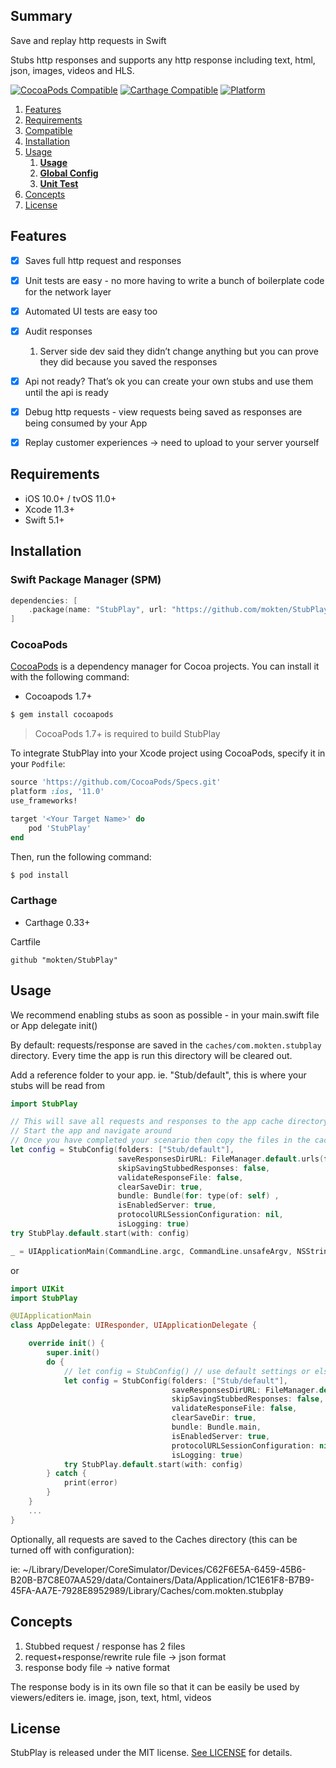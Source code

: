## Summary

Save and replay http requests in Swift

Stubs http responses and supports any http response including text, html, json, images, videos and HLS.

[![CocoaPods Compatible](https://img.shields.io/cocoapods/v/StubPlay.svg)](https://img.shields.io/cocoapods/v/StubPlay.svg)
[![Carthage Compatible](https://img.shields.io/badge/Carthage-compatible-4BC51D.svg?style=flat)](https://github.com/Carthage/Carthage)
[![Platform](https://img.shields.io/cocoapods/p/StubPlay.svg?style=flat)](https://github.com/mokten/StubPlay)

1. [Features](#features)
1. [Requirements](#requirements)
1. [Compatible](#compatible)
1. [Installation](#installation)
1. [Usage](#usage)
   1. [**Usage**](./Documentation/Usage.md)
   1. [**Global Config**](./Documentation/GlobalConfig.md)
   1. [**Unit Test**](./Documentation/UnitTest.md)
1. [Concepts](#concepts)
1. [License](#license)

## Features
- [x] Saves full http request and responses
- [x] Unit tests are easy - no more having to write a bunch of boilerplate code for the network layer
- [x] Automated UI tests are easy too
- [x] Audit responses
  1.  Server side dev said they didn’t change anything but you can prove they did because you saved the responses
- [x] Api not ready? That’s ok you can create your own stubs and use them until the api is ready
- [x] Debug http requests - view requests being saved as responses are being consumed by your App
- [x] Replay customer experiences -> need to upload to your server yourself


## Requirements

- iOS 10.0+ / tvOS 11.0+
- Xcode 11.3+
- Swift 5.1+
 
## Installation

### Swift Package Manager (SPM)

```swift
dependencies: [
    .package(name: "StubPlay", url: "https://github.com/mokten/StubPlay.git", .upToNextMajor(from: "0.1.11"))
]
```

### CocoaPods

[CocoaPods](http://cocoapods.org) is a dependency manager for Cocoa projects. You can install it with the following command:

- Cocoapods 1.7+


```bash
$ gem install cocoapods
```

> CocoaPods 1.7+ is required to build StubPlay 

To integrate StubPlay into your Xcode project using CocoaPods, specify it in your `Podfile`:

```ruby
source 'https://github.com/CocoaPods/Specs.git'
platform :ios, '11.0'
use_frameworks!

target '<Your Target Name>' do
    pod 'StubPlay'
end
```

Then, run the following command:

```bash
$ pod install
```  

### Carthage

- Carthage 0.33+

Cartfile
```ogdl
github "mokten/StubPlay"
```


## Usage

We recommend enabling stubs as soon as possible - in your main.swift file or App delegate init()

By default: requests/response are saved in the `caches/com.mokten.stubplay` directory.
Every time the app is run this directory will be cleared out.

Add a reference folder to your app. ie. "Stub/default", this is where your stubs will be read from

```swift
import StubPlay

// This will save all requests and responses to the app cache directory
// Start the app and navigate around
// Once you have completed your scenario then copy the files in the cache directory to your reading stub directory "Stub/default"
let config = StubConfig(folders: ["Stub/default"],
                        saveResponsesDirURL: FileManager.default.urls(for: .documentDirectory, in: .userDomainMask).first!.appendingPathComponent("stubplay"),
                        skipSavingStubbedResponses: false,
                        validateResponseFile: false,
                        clearSaveDir: true,
                        bundle: Bundle(for: type(of: self) ,
                        isEnabledServer: true,
                        protocolURLSessionConfiguration: nil,
                        isLogging: true)
try StubPlay.default.start(with: config)

_ = UIApplicationMain(CommandLine.argc, CommandLine.unsafeArgv, NSStringFromClass(Application.self), NSStringFromClass(AppDelegate.self))
```

or

```swift
import UIKit
import StubPlay

@UIApplicationMain
class AppDelegate: UIResponder, UIApplicationDelegate {

    override init() {
        super.init()
        do {
            // let config = StubConfig() // use default settings or else override them as follows
            let config = StubConfig(folders: ["Stub/default"],
                                    saveResponsesDirURL: FileManager.default.urls(for: .documentDirectory, in: .userDomainMask).first!.appendingPathComponent("stubplay"),
                                    skipSavingStubbedResponses: false,
                                    validateResponseFile: false,
                                    clearSaveDir: true,
                                    bundle: Bundle.main,
                                    isEnabledServer: true,
                                    protocolURLSessionConfiguration: nil,
                                    isLogging: true)
            try StubPlay.default.start(with: config)
        } catch {
            print(error)
        }
    }
    ...
}
```
 
Optionally, all requests are saved to the Caches directory (this can be turned off with configuration):

ie:
~/Library/Developer/CoreSimulator/Devices/C62F6E5A-6459-45B6-B20B-B7C8E07AA529/data/Containers/Data/Application/1C1E61F8-B7B9-45FA-AA7E-7928E8952989/Library/Caches/com.mokten.stubplay

## Concepts

1. Stubbed request / response has 2 files
  1. request+response/rewrite rule file -> json format
  1. response body file -> native format

The response body is in its own file so that it can be easily be used by viewers/editers ie. image, json, text, html, videos

## License

StubPlay is released under the MIT license. [See LICENSE](https://github.com/StubPlay/StubPlay/blob/master/LICENSE) for details.
